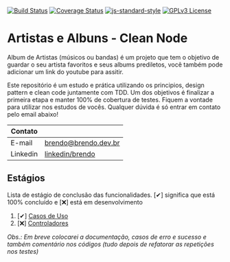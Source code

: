 [![Build Status](https://www.travis-ci.com/bvaledev/artist-album-node-api.svg?branch=main)](https://www.travis-ci.com/bvaledev/artist-album-node-api)
[![Coverage Status](https://coveralls.io/repos/github/bvaledev/artist-album-node-api/badge.svg?branch=main)](https://coveralls.io/github/bvaledev/artist-album-node-api?branch=main)
[![js-standard-style](https://img.shields.io/badge/code%20style-standard-brightgreen.svg)](http://standardjs.com)
[![GPLv3 License](https://img.shields.io/badge/License-GPL%20v3-yellow.svg)](https://opensource.org/licenses/)

# **Artistas e Albuns - Clean Node**

Album de Artistas (músicos ou bandas) é um projeto que tem o objetivo de guardar o seu artista favoritos e seus albums prediletos, você também pode adicionar um link do youtube para assitir.

Este repositório é um estudo e prática utilizando os principios, design pattern e clean code juntamente com TDD. Um dos objetivos é finalizar a primeira etapa e manter 100% de cobertura de testes. Fiquem a vontade para utilizar nos estudos de vocês. Qualquer dúvida é só entrar em contato pelo email abaixo!

| Contato |                      |
| ------- | -------------------- |
| E-mail  | brendo@brendo.dev.br |
| Linkedin  | [linkedin/brendo](https://www.linkedin.com/in/brendomkt/) |

## **Estágios**

Lista de estágio de conclusão das funcionalidades. [✔] significa que está 100% concluído e [❌] está em desenvolvimento

1. [✔] [Casos de Uso](./requirements/useCases.md)
2. [❌] [Controladores](./requirements/controllers.md)


*Obs.: Em breve colocarei a documentação, casos de erro e sucesso e também comentário nos códigos (tudo depois de refatorar as repetições nos testes)*
